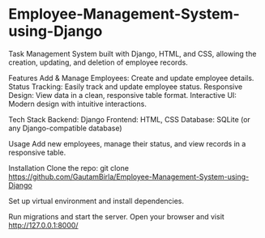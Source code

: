 # Employee-Management-System-using-Django
Task Management System built with Django, HTML, and CSS, allowing the creation, updating, and deletion of employee records.

Features
Add & Manage Employees: Create and update employee details.
Status Tracking: Easily track and update employee status.
Responsive Design: View data in a clean, responsive table format.
Interactive UI: Modern design with intuitive interactions.

Tech Stack
Backend: Django
Frontend: HTML, CSS
Database: SQLite (or any Django-compatible database)

Usage
Add new employees, manage their status, and view records in a responsive table.

Installation
Clone the repo: git clone https://github.com/GautamBirla/Employee-Management-System-using-Django

Set up virtual environment and install dependencies.

Run migrations and start the server.
Open your browser and visit http://127.0.0.1:8000/
